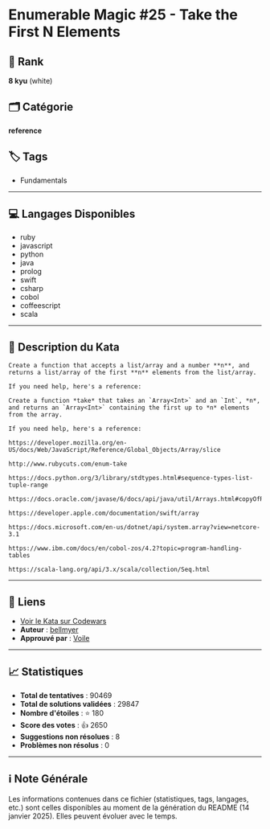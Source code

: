 # Enumerable Magic #25 - Take the First N Elements

## 🏅 Rank
**8 kyu** (white)

## 🗂️ Catégorie
**reference**

## 🏷️ Tags
- Fundamentals

---

## 💻 Langages Disponibles
- ruby
- javascript
- python
- java
- prolog
- swift
- csharp
- cobol
- coffeescript
- scala

---

## 📜 Description du Kata

```if-not:swift
Create a function that accepts a list/array and a number **n**, and returns a list/array of the first **n** elements from the list/array.

If you need help, here's a reference:
```
```if:swift
Create a function *take* that takes an `Array<Int>` and an `Int`, *n*, and returns an `Array<Int>` containing the first up to *n* elements from the array.

If you need help, here's a reference:
```
~~~if:javascript,coffeescript
https://developer.mozilla.org/en-US/docs/Web/JavaScript/Reference/Global_Objects/Array/slice
~~~
~~~if:ruby
http://www.rubycuts.com/enum-take
~~~
~~~if:python
https://docs.python.org/3/library/stdtypes.html#sequence-types-list-tuple-range
~~~
~~~if:java
https://docs.oracle.com/javase/6/docs/api/java/util/Arrays.html#copyOfRange(int[],%20int,%20int)
~~~
~~~if:swift
https://developer.apple.com/documentation/swift/array
~~~
~~~if:csharp
https://docs.microsoft.com/en-us/dotnet/api/system.array?view=netcore-3.1
~~~
~~~if:cobol
https://www.ibm.com/docs/en/cobol-zos/4.2?topic=program-handling-tables
~~~
~~~if:scala
https://scala-lang.org/api/3.x/scala/collection/Seq.html
~~~

---

## 🔗 Liens
- [Voir le Kata sur Codewars](https://www.codewars.com/kata/545afd0761aa4c3055001386)
- **Auteur** : [bellmyer](https://www.codewars.com/users/bellmyer)
- **Approuvé par** : [Voile](https://www.codewars.com/users/Voile)

---

## 📈 Statistiques
- **Total de tentatives** : 90469
- **Total de solutions validées** : 29847
- **Nombre d'étoiles** : ⭐ 180
- **Score des votes** : 👍 2650
- **Suggestions non résolues** : 8
- **Problèmes non résolus** : 0

---

## ℹ️ Note Générale
Les informations contenues dans ce fichier (statistiques, tags, langages, etc.) sont celles disponibles au moment de la génération du README (14 janvier 2025). Elles peuvent évoluer avec le temps.
